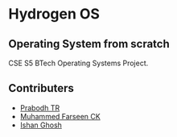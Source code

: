 # Hydrogen OS 
## Operating System from scratch

CSE S5 BTech Operating Systems Project.

## Contributers
* [Prabodh TR](https://github.com/prabodhtr)
* [Muhammed Farseen CK](https://github.com/happycoder97)
* [Ishan Ghosh](https://github.com/Ishan1742) 